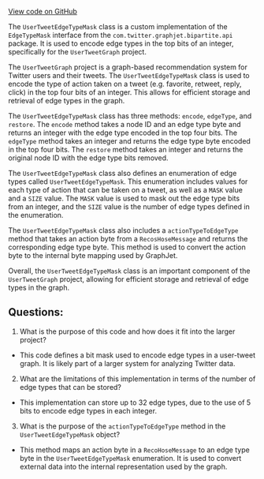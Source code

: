 [View code on GitHub](https://github.com/misbahsy/the-algorithm/src/scala/com/twitter/recos/user_tweet_graph/util/UserTweetEdgeTypeMask.scala)

The `UserTweetEdgeTypeMask` class is a custom implementation of the `EdgeTypeMask` interface from the `com.twitter.graphjet.bipartite.api` package. It is used to encode edge types in the top bits of an integer, specifically for the `UserTweetGraph` project. 

The `UserTweetGraph` project is a graph-based recommendation system for Twitter users and their tweets. The `UserTweetEdgeTypeMask` class is used to encode the type of action taken on a tweet (e.g. favorite, retweet, reply, click) in the top four bits of an integer. This allows for efficient storage and retrieval of edge types in the graph. 

The `UserTweetEdgeTypeMask` class has three methods: `encode`, `edgeType`, and `restore`. The `encode` method takes a node ID and an edge type byte and returns an integer with the edge type encoded in the top four bits. The `edgeType` method takes an integer and returns the edge type byte encoded in the top four bits. The `restore` method takes an integer and returns the original node ID with the edge type bits removed. 

The `UserTweetEdgeTypeMask` class also defines an enumeration of edge types called `UserTweetEdgeTypeMask`. This enumeration includes values for each type of action that can be taken on a tweet, as well as a `MASK` value and a `SIZE` value. The `MASK` value is used to mask out the edge type bits from an integer, and the `SIZE` value is the number of edge types defined in the enumeration. 

The `UserTweetEdgeTypeMask` class also includes a `actionTypeToEdgeType` method that takes an action byte from a `RecosHoseMessage` and returns the corresponding edge type byte. This method is used to convert the action byte to the internal byte mapping used by GraphJet. 

Overall, the `UserTweetEdgeTypeMask` class is an important component of the `UserTweetGraph` project, allowing for efficient storage and retrieval of edge types in the graph.
## Questions: 
 1. What is the purpose of this code and how does it fit into the larger project?
- This code defines a bit mask used to encode edge types in a user-tweet graph. It is likely part of a larger system for analyzing Twitter data.

2. What are the limitations of this implementation in terms of the number of edge types that can be stored?
- This implementation can store up to 32 edge types, due to the use of 5 bits to encode edge types in each integer.

3. What is the purpose of the `actionTypeToEdgeType` method in the `UserTweetEdgeTypeMask` object?
- This method maps an action byte in a `RecoHoseMessage` to an edge type byte in the `UserTweetEdgeTypeMask` enumeration. It is used to convert external data into the internal representation used by the graph.